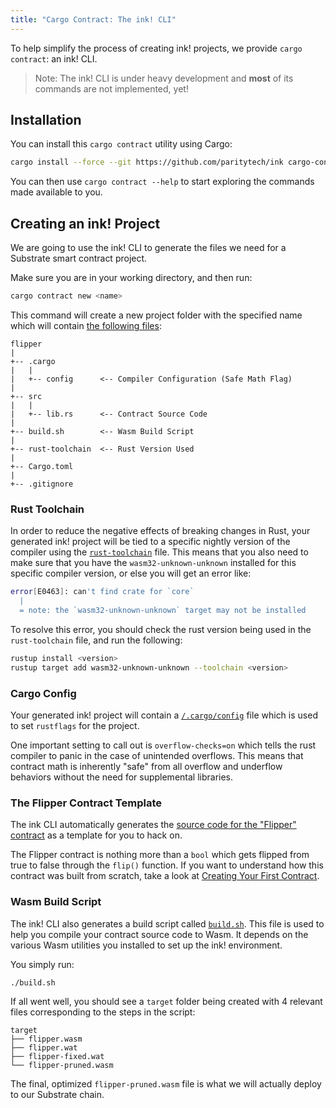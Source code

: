 ```yaml
---
title: "Cargo Contract: The ink! CLI"
---
```


To help simplify the process of creating ink! projects, we provide `cargo contract`: an ink! CLI.

> Note: The ink! CLI is under heavy development and **most** of its commands are not implemented, yet!

## Installation

You can install this `cargo contract` utility using Cargo:

```bash
cargo install --force --git https://github.com/paritytech/ink cargo-contract
```

You can then use `cargo contract --help` to start exploring the commands made available to you.

## Creating an ink! Project

We are going to use the ink! CLI to generate the files we need for a Substrate smart contract project.

Make sure you are in your working directory, and then run:

```bash
cargo contract new <name>
```

This command will create a new project folder with the specified name which will contain [the following files](https://github.com/paritytech/ink/tree/master/cli/template):

```
flipper
|
+-- .cargo
|   |
|   +-- config      <-- Compiler Configuration (Safe Math Flag)
|
+-- src
|   |
|   +-- lib.rs      <-- Contract Source Code
|
+-- build.sh        <-- Wasm Build Script
|
+-- rust-toolchain  <-- Rust Version Used
|
+-- Cargo.toml
|
+-- .gitignore
```

### Rust Toolchain

In order to reduce the negative effects of breaking changes in Rust, your generated ink! project will be tied to a specific nightly version of the compiler using the [`rust-toolchain`](https://github.com/paritytech/ink/blob/master/cli/template/rust-toolchain) file. This means that you also need to make sure that you have the `wasm32-unknown-unknown` installed for this specific compiler version, or else you will get an error like:

```bash
error[E0463]: can't find crate for `core`
  |
  = note: the `wasm32-unknown-unknown` target may not be installed
```

To resolve this error, you should check the rust version being used in the `rust-toolchain` file, and run the following:

```bash
rustup install <version>
rustup target add wasm32-unknown-unknown --toolchain <version>
```

### Cargo Config

Your generated ink! project will contain a [`/.cargo/config`](https://github.com/paritytech/ink/blob/master/cli/template/.cargo/config) file which is used to set `rustflags` for the project.

One important setting to call out is `overflow-checks=on` which tells the rust compiler to panic in the case of unintended overflows. This means that contract math is inherently "safe" from all overflow and underflow behaviors without the need for supplemental libraries.

### The Flipper Contract Template

The ink CLI automatically generates the [source code for the "Flipper" contract](https://github.com/paritytech/ink/blob/master/cli/template/src/lib.rs) as a template for you to hack on.

The Flipper contract is nothing more than a `bool` which gets flipped from true to false through the `flip()` function. If you want to understand how this contract was built from scratch, take a look at [Creating Your First Contract](tutorials/creating-your-first-contract.md).

### Wasm Build Script

The ink! CLI also generates a build script called [`build.sh`](https://github.com/paritytech/ink/blob/master/cli/template/build.sh). This file is used to help you compile your contract source code to Wasm. It depends on the various Wasm utilities you installed to set up the ink! environment.

You simply run:

```bash
./build.sh
```

If all went well, you should see a `target` folder being created with 4 relevant files corresponding to the steps in the script:

```
target
├── flipper.wasm
├── flipper.wat
├── flipper-fixed.wat
└── flipper-pruned.wasm
```

The final, optimized `flipper-pruned.wasm` file is what we will actually deploy to our Substrate chain.